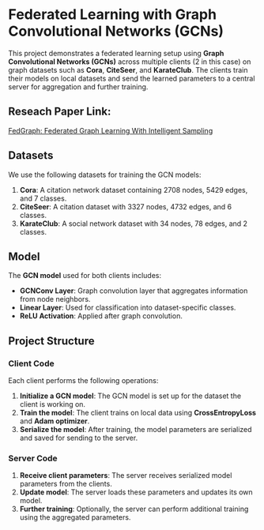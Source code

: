# Federated Learning with Graph Convolutional Networks (GCNs)

This project demonstrates a federated learning setup using **Graph Convolutional Networks (GCNs)** across multiple clients (2 in this case) on graph datasets such as **Cora**, **CiteSeer**, and **KarateClub**. The clients train their models on local datasets and send the learned parameters to a central server for aggregation and further training.



## Reseach Paper Link: 
[FedGraph: Federated Graph Learning With Intelligent Sampling](https://ieeexplore.ieee.org/abstract/document/9606516)



## Datasets
We use the following datasets for training the GCN models:
1. **Cora**: A citation network dataset containing 2708 nodes, 5429 edges, and 7 classes.
2. **CiteSeer**: A citation dataset with 3327 nodes, 4732 edges, and 6 classes.
3. **KarateClub**: A social network dataset with 34 nodes, 78 edges, and 2 classes.



## Model
The **GCN model** used for both clients includes:
- **GCNConv Layer**: Graph convolution layer that aggregates information from node neighbors.
- **Linear Layer**: Used for classification into dataset-specific classes.
- **ReLU Activation**: Applied after graph convolution.



## Project Structure
### Client Code
Each client performs the following operations:
1. **Initialize a GCN model**: The GCN model is set up for the dataset the client is working on.
2. **Train the model**: The client trains on local data using **CrossEntropyLoss** and **Adam optimizer**.
3. **Serialize the model**: After training, the model parameters are serialized and saved for sending to the server.

### Server Code
1. **Receive client parameters**: The server receives serialized model parameters from the clients.
2. **Update model**: The server loads these parameters and updates its own model.
3. **Further training**: Optionally, the server can perform additional training using the aggregated parameters.



